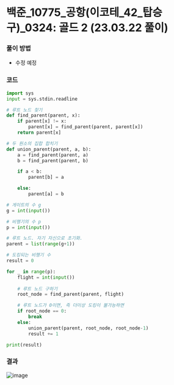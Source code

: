 # 백준_10775_공항(이코테_42_탑승구)_0324: 골드 2 (23.03.22 풀이)

### 풀이 방법
- 수정 예정

### 코드
```python
import sys
input = sys.stdin.readline

# 루트 노드 찾기
def find_parent(parent, x):
	if parent[x] != x:
		parent[x] = find_parent(parent, parent[x])
	return parent[x]

# 두 원소의 집합 합치기
def union_parent(parent, a, b):
	a = find_parent(parent, a)
	b = find_parent(parent, b)

	if a < b:
		parent[b] = a

	else:
		parent[a] = b

# 게이트의 수 g
g = int(input())

# 비행기의 수 p
p = int(input())

# 루트 노드. 자기 자신으로 초기화.
parent = list(range(g+1))

# 도킹되는 비행기 수
result = 0

for _ in range(p):
	flight = int(input())
	
	# 루트 노드 구하기
	root_node = find_parent(parent, flight)

	# 루트 노드가 0이면, 즉 더이상 도킹이 불가능하면
	if root_node == 0:
		break
	else:
		union_parent(parent, root_node, root_node-1)
		result += 1

print(result)
```


### 결과
![image](https://user-images.githubusercontent.com/69101394/226944468-f3190f47-6d4d-4910-8434-42b592d8b527.png)
